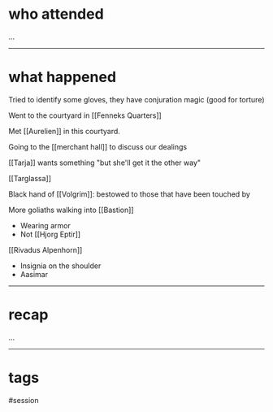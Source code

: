 # who attended

...

---
# what happened

Tried to identify some gloves, they have conjuration magic (good for torture)

Went to the courtyard in [[Fenneks Quarters]]

Met [[Aurelien]] in this courtyard.

Going to the [[merchant hall]] to discuss our dealings

[[Tarja]] wants something "but she'll get it the other way"

[[Targlassa]]

Black hand of [[Volgrim]]: bestowed to those that have been touched by

More goliaths walking into [[Bastion]]
- Wearing armor
- Not [[Hjorg Eptir]]

[[Rivadus Alpenhorn]]
- Insignia on the shoulder
- Aasimar

---
# recap

...

---
# tags

#session